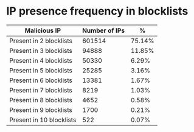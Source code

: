 # IP presence frequency in blocklists
| Malicious IP | Number of IPs | % |
|----|----|----|
| Present in 2 blocklists | 601514 | 75.14% |
| Present in 3 blocklists | 94888 | 11.85% |
| Present in 4 blocklists | 50330 | 6.29% |
| Present in 5 blocklists | 25285 | 3.16% |
| Present in 6 blocklists | 13381 | 1.67% |
| Present in 7 blocklists | 8219 | 1.03% |
| Present in 8 blocklists | 4652 | 0.58% |
| Present in 9 blocklists | 1700 | 0.21% |
| Present in 10 blocklists | 522 | 0.07% |
